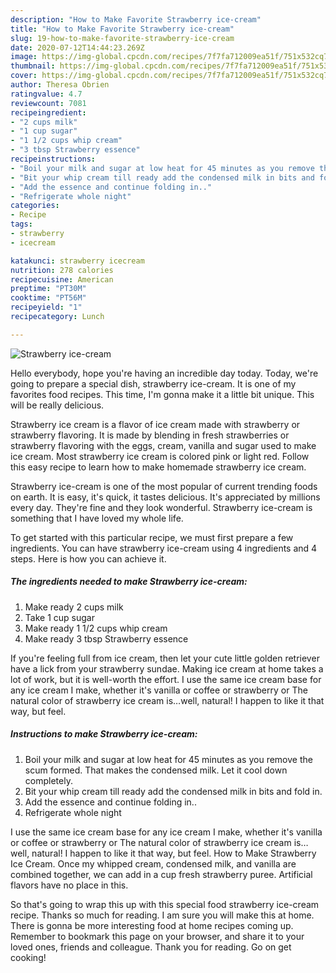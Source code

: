 ```yaml
---
description: "How to Make Favorite Strawberry ice-cream"
title: "How to Make Favorite Strawberry ice-cream"
slug: 19-how-to-make-favorite-strawberry-ice-cream
date: 2020-07-12T14:44:23.269Z
image: https://img-global.cpcdn.com/recipes/7f7fa712009ea51f/751x532cq70/strawberry-ice-cream-recipe-main-photo.jpg
thumbnail: https://img-global.cpcdn.com/recipes/7f7fa712009ea51f/751x532cq70/strawberry-ice-cream-recipe-main-photo.jpg
cover: https://img-global.cpcdn.com/recipes/7f7fa712009ea51f/751x532cq70/strawberry-ice-cream-recipe-main-photo.jpg
author: Theresa Obrien
ratingvalue: 4.7
reviewcount: 7081
recipeingredient:
- "2 cups milk"
- "1 cup sugar"
- "1 1/2 cups whip cream"
- "3 tbsp Strawberry essence"
recipeinstructions:
- "Boil your milk and sugar at low heat for 45 minutes as you remove the scum formed. That makes the condensed milk. Let it cool down completely."
- "Bit your whip cream till ready add the condensed milk in bits and fold in."
- "Add the essence and continue folding in.."
- "Refrigerate whole night"
categories:
- Recipe
tags:
- strawberry
- icecream

katakunci: strawberry icecream 
nutrition: 278 calories
recipecuisine: American
preptime: "PT30M"
cooktime: "PT56M"
recipeyield: "1"
recipecategory: Lunch

---
```



![Strawberry ice-cream](https://img-global.cpcdn.com/recipes/7f7fa712009ea51f/751x532cq70/strawberry-ice-cream-recipe-main-photo.jpg)

Hello everybody, hope you're having an incredible day today. Today, we're going to prepare a special dish, strawberry ice-cream. It is one of my favorites food recipes. This time, I'm gonna make it a little bit unique. This will be really delicious.

Strawberry ice cream is a flavor of ice cream made with strawberry or strawberry flavoring. It is made by blending in fresh strawberries or strawberry flavoring with the eggs, cream, vanilla and sugar used to make ice cream. Most strawberry ice cream is colored pink or light red. Follow this easy recipe to learn how to make homemade strawberry ice cream.

Strawberry ice-cream is one of the most popular of current trending foods on earth. It is easy, it's quick, it tastes delicious. It's appreciated by millions every day. They're fine and they look wonderful. Strawberry ice-cream is something that I have loved my whole life.


To get started with this particular recipe, we must first prepare a few ingredients. You can have strawberry ice-cream using 4 ingredients and 4 steps. Here is how you can achieve it.

<!--inarticleads1-->

##### The ingredients needed to make Strawberry ice-cream:

1. Make ready 2 cups milk
1. Take 1 cup sugar
1. Make ready 1 1/2 cups whip cream
1. Make ready 3 tbsp Strawberry essence


If you&#39;re feeling full from ice cream, then let your cute little golden retriever have a lick from your strawberry sundae. Making ice cream at home takes a lot of work, but it is well-worth the effort. I use the same ice cream base for any ice cream I make, whether it&#39;s vanilla or coffee or strawberry or The natural color of strawberry ice cream is…well, natural! I happen to like it that way, but feel. 

<!--inarticleads2-->

##### Instructions to make Strawberry ice-cream:

1. Boil your milk and sugar at low heat for 45 minutes as you remove the scum formed. That makes the condensed milk. Let it cool down completely.
1. Bit your whip cream till ready add the condensed milk in bits and fold in.
1. Add the essence and continue folding in..
1. Refrigerate whole night


I use the same ice cream base for any ice cream I make, whether it&#39;s vanilla or coffee or strawberry or The natural color of strawberry ice cream is…well, natural! I happen to like it that way, but feel. How to Make Strawberry Ice Cream. Once my whipped cream, condensed milk, and vanilla are combined together, we can add in a cup fresh strawberry puree. Artificial flavors have no place in this. 

So that's going to wrap this up with this special food strawberry ice-cream recipe. Thanks so much for reading. I am sure you will make this at home. There is gonna be more interesting food at home recipes coming up. Remember to bookmark this page on your browser, and share it to your loved ones, friends and colleague. Thank you for reading. Go on get cooking!
